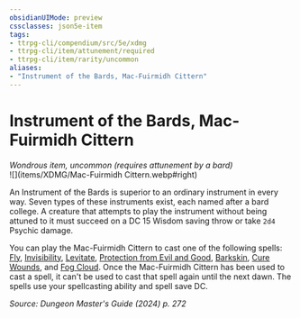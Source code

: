 ```yaml
---
obsidianUIMode: preview
cssclasses: json5e-item
tags:
- ttrpg-cli/compendium/src/5e/xdmg
- ttrpg-cli/item/attunement/required
- ttrpg-cli/item/rarity/uncommon
aliases: 
- "Instrument of the Bards, Mac-Fuirmidh Cittern"
---
```

# Instrument of the Bards, Mac-Fuirmidh Cittern
*Wondrous item, uncommon (requires attunement by a bard)*  
![](items/XDMG/Mac-Fuirmidh Cittern.webp#right)  


An Instrument of the Bards is superior to an ordinary instrument in every way. Seven types of these instruments exist, each named after a bard college. A creature that attempts to play the instrument without being attuned to it must succeed on a DC 15 Wisdom saving throw or take `2d4` Psychic damage.

You can play the Mac-Fuirmidh Cittern to cast one of the following spells: [Fly](fly-xphb.md), [Invisibility](invisibility-xphb.md), [Levitate](/3-Compendium/CLI/spells/levitate-xphb.md), [Protection from Evil and Good](/3-Compendium/CLI/spells/protection-from-evil-and-good-xphb.md), [Barkskin](barkskin-xphb.md), [Cure Wounds](cure-wounds-xphb.md), and [Fog Cloud](fog-cloud-xphb.md). Once the Mac-Fuirmidh Cittern has been used to cast a spell, it can't be used to cast that spell again until the next dawn. The spells use your spellcasting ability and spell save DC.

*Source: Dungeon Master's Guide (2024) p. 272*
